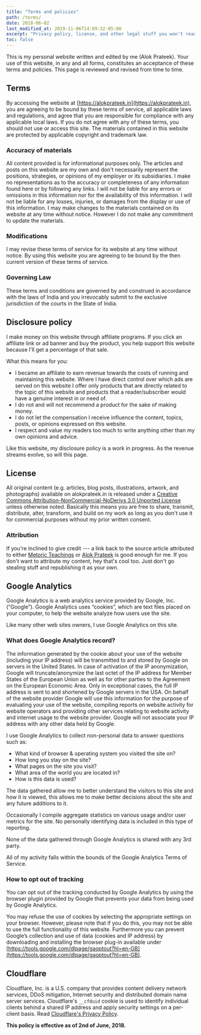 ```yaml
---
title: "Terms and policies"
path: /terms/
date: 2018-06-02
last_modified_at: 2019-11-06T14:09:32-05:00
excerpt: "Privacy policy, license, and other legal stuff you won't read."
toc: false
---
```


This is my personal website written and edited by me (Alok Prateek). Your use of this website, in any and all forms, constitutes an acceptance of these terms and policies. This page is reviewed and revised from time to time.

## Terms

By accessing the website at [https://alokprateek.in](https://alokprateek.in), you are agreeing to be bound by these terms of service, all applicable laws and regulations, and agree that you are responsible for compliance with any applicable local laws. If you do not agree with any of these terms, you should not use or access this site. The materials contained in this website are protected by applicable copyright and trademark law.

### Accuracy of materials

All content provided is for informational purposes only. The articles and posts on this website are my own and don't necessarily represent the positions, strategies, or opinions of my employer or its subsidiaries. I make no representations as to the accuracy or completeness of any information found here or by following any links. I will not be liable for any errors or omissions in this information nor for the availability of this information. I will not be liable for any losses, injuries, or damages from the display or use of this information. I may make changes to the materials contained on its website at any time without notice. However I do not make any commitment to update the materials.

### Modifications

I may revise these terms of service for its website at any time without notice. By using this website you are agreeing to be bound by the then current version of these terms of service.

### Governing Law

These terms and conditions are governed by and construed in accordance with the laws of India and you irrevocably submit to the exclusive jurisdiction of the courts in the State of India.

## Disclosure policy

I make money on this website through affiliate programs. If you click an affiliate link or ad banner and buy the product, you help support this website because I'll get a percentage of that sale.

What this means for you:

- I became an affiliate to earn revenue towards the costs of running and maintaining this website. Where I have direct control over which ads are served on this website I offer only products that are directly related to the topic of this website and products that a reader/subscriber would have a genuine interest in or need of.
- I do not and will not recommend a product for the sake of making money.
- I do not let the compensation I receive influence the content, topics, posts, or opinions expressed on this website.
- I respect and value my readers too much to write anything other than my own opinions and advice.

Like this website, my disclosure policy is a work in progress. As the revenue streams evolve, so will this page.

## License

All original content (e.g. articles, blog posts, illustrations, artwork, and photographs) available on alokprateek.in is released under a [Creative Commons Attribution-NonCommercial-NoDerivs 3.0 Unported License](http://creativecommons.org/licenses/by-nc-nd/3.0/deed.en_US) unless otherwise noted. Basically this means you are free to share, transmit, distribute, alter, transform, and build on my work as long as you don't use it for commercial purposes without my prior written consent.

### Attribution

If you're inclined to give credit --- a link back to the source article attributed to either [Metoric Teachings](https://alokprateek.in) or [Alok Prateek](https://alokprateek.in) is good enough for me. If you don't want to attribute my content, hey that's cool too. Just don't go stealing stuff and republishing it as your own.

## Google Analytics

Google Analytics is a web analytics service provided by Google, Inc. (“Google”). Google Analytics uses “cookies”, which are text files placed on your computer, to help the website analyze how users use the site.

Like many other web sites owners, I use Google Analytics on this site.

### What does Google Analytics record?

The information generated by the cookie about your use of the website (including your IP address) will be transmitted to and stored by Google on servers in the United States. In case of activation of the IP anonymization, Google will truncate/anonymize the last octet of the IP address for Member States of the European Union as well as for other parties to the Agreement on the European Economic Area. Only in exceptional cases, the full IP address is sent to and shortened by Google servers in the USA. On behalf of the website provider Google will use this information for the purpose of evaluating your use of the website, compiling reports on website activity for website operators and providing other services relating to website activity and internet usage to the website provider. Google will not associate your IP address with any other data held by Google.

I use Google Analytics to collect non-personal data to answer questions such as:

- What kind of browser & operating system you visited the site on?
- How long you stay on the site?
- What pages on the site you visit?
- What area of the world you are located in?
- How is this data is used?

The data gathered allow me to better understand the visitors to this site and how it is viewed, this allows me to make better decisions about the site and any future additions to it.

Occasionally I compile aggregate statistics on various usage and/or user metrics for the site. No personally identifying data is included in this type of reporting.

None of the data gathered through Google Analytics is shared with any 3rd party.

All of my activity falls within the bounds of the Google Analytics Terms of Service.

### How to opt out of tracking

You can opt out of the tracking conducted by Google Analytics by using the browser plugin provided by Google that prevents your data from being used by Google Analytics.

You may refuse the use of cookies by selecting the appropriate settings on your browser. However, please note that if you do this, you may not be able to use the full functionality of this website. Furthermore you can prevent Google’s collection and use of data (cookies and IP address) by downloading and installing the browser plug-in available under [https://tools.google.com/dlpage/gaoptout?hl=en-GB](https://tools.google.com/dlpage/gaoptout?hl=en-GB).

## Cloudflare

Cloudflare, Inc. is a U.S. company that provides content delivery network services, DDoS mitigation, Internet security and distributed domain name server services. Cloudflare's `__cfduid` cookie is used to identify individual clients behind a shared IP address and apply security settings on a per-client basis. Read [Cloudflare's Privacy Policy](https://www.cloudflare.com/privacypolicy/).

**This policy is effective as of 2nd of June, 2018.**
